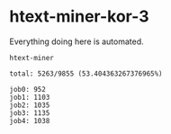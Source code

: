 # htext-miner-kor-3

Everything doing here is automated.

```
htext-miner

total: 5263/9855 (53.404363267376965%)

job0: 952
job1: 1103
job2: 1035
job3: 1135
job4: 1038
```